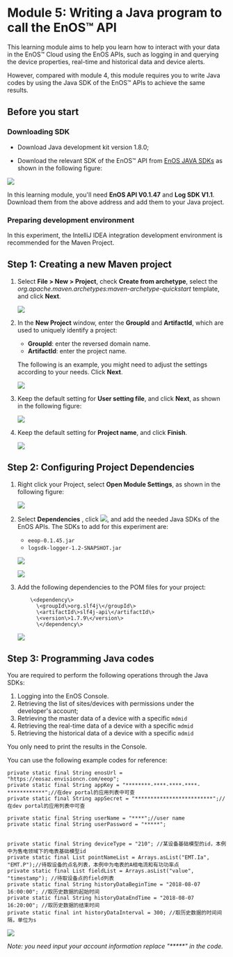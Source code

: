 # Module 5: Writing a Java program to call the EnOS™ API

This learning module aims to help you learn how to interact with your data in the EnOS™ Cloud using the EnOS APIs, such as logging in and querying the device properties, real-time and historical data and device alerts.

However, compared with module 4, this module requires you to write Java codes by using the Java SDK of the EnOS™ APIs to achieve the same results.

## Before you start

### Downloading SDK

- Download Java development kit version 1.8.0;

- Download the relevant SDK of the EnOS™ API from  [EnOS JAVA SDKs](https://dev.envisioncn.com/devportal/index.html#/168/57baab5ed3eb4806104b045d/consoleMenu1) as shown in the following figure:

![](media/module_5_SDK.png)

In this learning module, you'll need **EnOS API V0.1.47** and **Log SDK V1.1**. Download them from the above address and add them to your Java project.

### Preparing development environment

In this experiment, the IntelliJ IDEA integration development environment is recommended for the Maven Project.

## Step 1: Creating a new Maven project

1. Select **File > New > Project**, check **Create from archetype**, select the *org.apache.maven.archetypes:maven-archetype-quickstart* template, and click **Next**.

   ![](media/module_5_Create_from_archetype.png)

2. In the **New Project** window, enter the **GroupId** and **ArtifactId**, which are used to uniquely identify a project:
   - **GroupId**: enter the reversed domain name.
   - **ArtifactId**: enter the project name.

   The following is an example, you might need to adjust the settings according to your needs. Click **Next**.

   ![](media/module_5_GroupId_ArtifactId.png)

3. Keep the default setting for **User setting file**, and click **Next**, as shown in the following figure:

   ![](media/module_5_setting_files.png)

4. Keep the default setting for **Project name**, and click **Finish**.

   ![](media/module_5_finish.png)

## Step 2: Configuring Project Dependencies

1.  Right click your Project, select **Open Module Settings**, as shown in the following figure:

    ![](media/module_5_open_module_settings.png)

2.  Select **Dependencies** , click    ![](media/module_5_addbutton.png), and add the needed Java SDKs of the EnOS APIs. The SDKs to add for this experiment are:
    - `eeop-0.1.45.jar`
    - `logsdk-logger-1.2-SNAPSHOT.jar`

    ![](media/module_5_logsdk-logger-1.2-SNAPSHOT.png)

    ![](media/module_5_logsdk-logger-1.2-SNAPSHOT_2.png)

3.  Add the following dependencies to the POM files for your project:

    ```
        \<dependency\>
          \<groupId\>org.slf4j\</groupId\>
          \<artifactId\>slf4j-api\</artifactId\>
          \<version\>1.7.9\</version\>
          \</dependency\>
    ```  

    ![](media/module_5_logsdk-logger-1.2-SNAPSHOT_3.png)

## Step 3: Programming Java codes

You are required to perform the following operations through the Java SDKs:

1.  Logging into the EnOS Console.
2.  Retrieving the list of sites/devices with permissions under the developer's account;
3.  Retrieving the master data of a device with a specific `mdmid`
4.  Retrieving the real-time data of a device with a specific `mdmid`
5.  Retrieving the historical data of a device with a specific `mdmid`

You only need to print the results in the Console.

You can use the following example codes for reference:

```
private static final String enosUrl = "https://eosaz.envisioncn.com/eeop";
private static final String appKey = "********-****-****-****-************";//在dev portal的应用列表中可查
private static final String appSecret = "*************************";//在dev portal的应用列表中可查

private static final String userName = "****";//user name
private static final String userPassword = "*****";


private static final String deviceType = "210"; //某设备基础模型的id，本例中为售电领域下的电表基础模型id
private static final List pointNameList = Arrays.asList("EMT.Ia", "EMT.P");//待取设备的点名列表，本例中为电表的A相电流和有功功率点
private static final List fieldList = Arrays.asList("value", "timestamp"); //待取设备点的field列表
private static final String historyDataBeginTime = "2018-08-07 16:00:00"; //取历史数据的起始时间
private static final String historyDataEndTime = "2018-08-07 16:20:00"; //取历史数据的结束时间
private static final int historyDataInterval = 300; //取历史数据的时间间隔，单位为s
```

![](media/module_5_logsdk-logger-1.2-SNAPSHOT_4.png)

*Note: you need input your account information replace "*****" in the code.*
